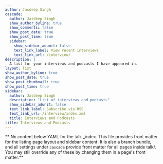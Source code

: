 ```yaml
---
author: Jasdeep Singh
cascade:
  author: Jasdeep Singh
  show_author_byline: true
  show_comments: false
  show_post_date: true
  show_post_time: true
  sidebar:
    show_sidebar_adunit: false
    text_link_label: View recent interviews
    text_link_url: /interview/
description: |
  A list for your interviews and podcasts I have appeared in.
layout: list
show_author_byline: true
show_post_date: true
show_post_thumbnail: true
show_post_time: true
sidebar:
  author: Jasdeep Singh 
  description: "List of interviews and podcasts"
  show_sidebar_adunit: false
  text_link_label: Subscribe via RSS
  text_link_url: /interview/index.xml
  title: Interviews and Podcasts
title: Interviews and Podcasts
---
```


** No content below YAML for the talk _index. This file provides front matter for the listing page layout and sidebar content. It is also a branch bundle, and all settings under `cascade` provide front matter for all pages inside talk/. You may still override any of these by changing them in a page's front matter.**

